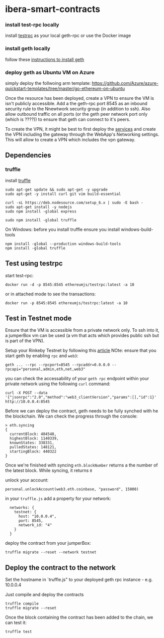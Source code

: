 # ibera-smart-contracts

### install test-rpc locally
install [testrpc](https://github.com/ethereumjs/testrpc) as your local geth-rpc or use the Docker image

### install geth locally 
follow these [instructions to install geth](https://github.com/ethereum/go-ethereum/wiki/Building-Ethereum)

### deploy geth as Ubuntu VM on Azure
simply deploy the follwoing arm template:
https://github.com/Azure/azure-quickstart-templates/tree/master/go-ethereum-on-ubuntu

Once the resource has been deployed, create a VPN to ensure the VM is isn't publicly accessible. Add a the geth-rpc port 8545 as an inbound security rule to the Nnewtwork security group (in addition to ssh). Also allow outbound traffic on all ports (or the geth peer network port only (which is ????)) to ensure that geth can connect to it's peers.

To create the VPN, it might be best to first deploy the [services](https://github.com/cloudbeatsch/ibera-services) and create the VPN including the gateway through the WebApp's Networking settings. This will allow to create a VPN which includes the vpn gateway.

## Dependencies

### truffle
install [truffle](https://github.com/trufflesuite/truffle)

```
sudo apt-get update && sudo apt-get -y upgrade
sudo apt-get -y install curl git vim build-essential

curl -sL https://deb.nodesource.com/setup_6.x | sudo -E bash -
sudo apt-get install -y nodejs
sudo npm install -global express

sudo npm install -global truffle
```

On Windows: before you install truffle ensure you install windows-build-tools
```
npm install -global --production windows-build-tools
npm install -global truffle
```

## Test using testrpc

start test-rpc:
```
docker run -d -p 8545:8545 ethereumjs/testrpc:latest -a 10
```
or in attached mode to see the transactions:
```
docker run -p 8545:8545 ethereumjs/testrpc:latest -a 10
```

## Test in Testnet mode
Ensure that the VM is accessible from a private network only. To ssh into it, a jumperBox vm can be used (a vm that acts which provides public ssh but is part of the VPN).

Setup your Rinkeby Testnet by following this [article](https://gist.github.com/cryptogoth/10a98e8078cfd69f7ca892ddbdcf26bc)
NOte: ensure that you start geth by enabling `rpc` and `web3`: 

```
geth ... --rpc --rpcport=8545 --rpcaddr=0.0.0.0 --rpcapi="personal,admin,eth,net,web3"
```

you can check the accessability of your `geth rpc` endpoint within your private network using the following `curl` command:
```
curl -X POST --data '{"jsonrpc":"2.0","method":"web3_clientVersion","params":[],"id":1}' http://10.0.0.4:8545
```

Before we can deploy the contract, geth needs to be fully synched with he the blockchain. We can check the progress through the console: 

```
> eth.syncing
{
  currentBlock: 484548,
  highestBlock: 1140339,
  knownStates: 338331,
  pulledStates: 148121,
  startingBlock: 440322
}
```
Once we're finished with syncing `eth.blockNumber` returns a the number of the latest block. While syncing, it returns `0` 

unlock your account:
```
personal.unlockAccount(web3.eth.coinbase, "password", 15000)
```
in your `truffle.js` add a property for your network:

```
  networks: {
    testnet: {
      host: "10.0.0.4",
      port: 8545,
      network_id: "4" 
    }
  }
```

deploy the contract from your jumperBox:

```
truffle migrate --reset --network testnet
```

## Deploy the contract to the network

Set the hostname in `truffle.js" to your deployed geth rpc instance - e.g. 10.0.0.4

Just compile and deploy the contracts

```
truffle compile
truffle migrate --reset
```
Once the block containing the contract has been added to the chain, we can test it:
```
truffle test
```